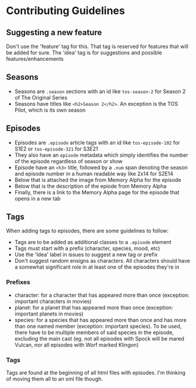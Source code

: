 # Contributing Guidelines

## Suggesting a new feature
Don't use the 'feature' tag for this. That tag is reserved for features that will be added for sure. The 'idea' tag is for suggestions and possible features/enhancements

## Seasons
- Seasons are `.season` sections with an id like `tos-season-2` for Season 2 of The Original Series
- Seasons have titles like `<h2>Season 2</h2>`. An exception is the TOS Pilot, which is its own season

## Episodes
- Episodes are `.episode` article tags with an id like `tos-episode-102` for S1E2 or `tos-episode-321` for S3E21
- They also have an `episode` metadata which simply identifies the number of the episode regardless of season or show
- Episode have an `<h3>` title, followed by a `.num` span denoting the season and episode number in a human readable way like 2x14 for S2E14
- Below that is attached the image from Memory Alpha for the episode
- Below that is the description of the epiode from Memory Alpha
- Finally, there is a link to the Memory Alpha page for the episode that opens in a new tab

## Tags
When adding tags to episodes, there are some guidelines to follow:
- Tags are to be added as additional classes to a `.episode` element
- Tags must start with a prefix (character, species, mood, etc)
- Use the 'Idea' label in issues to suggest a new tag or prefix
- Don't suggest random ensigns as characters. All characters should have a somewhat significant role in at least one of the episodes they're in

### Prefixes
- character: for a character that has appeared more than once (exception: important characters in movies)
- planet: for a planet that has appeared more than once (exception: important planets in movies)
- species: for a species that has appeared more than once and has more than one named member (exception: important species). To be used, there have to be multiple members of said species in the episode, excluding the main cast (eg. not all episodes with Spock will be mared Vulcan, nor all episodes with Worf marked Klingon)

### Tags
Tags are found at the beginning of all html files with episodes. I'm thinking of moving them all to an xml file though.
